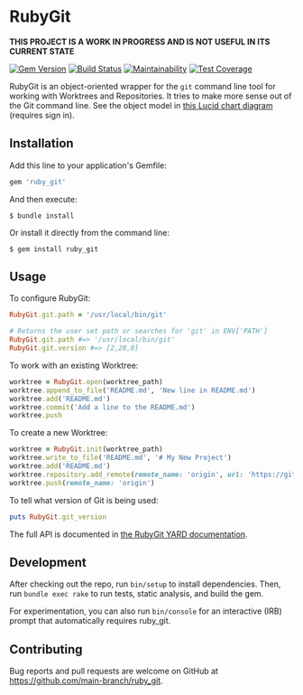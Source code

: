 # RubyGit

**THIS PROJECT IS A WORK IN PROGRESS AND IS NOT USEFUL IN ITS CURRENT STATE**

[![Gem Version](https://badge.fury.io/rb/ruby_git.svg)](https://badge.fury.io/rb/ruby_git)
[![Build Status](https://travis-ci.org/main-branch/ruby_git.svg?branch=main)](https://travis-ci.org/main-branch/ruby_git)
[![Maintainability](https://api.codeclimate.com/v1/badges/5403e4613b7518f70da7/maintainability)](https://codeclimate.com/github/main-branch/ruby_git/maintainability)
[![Test Coverage](https://api.codeclimate.com/v1/badges/5403e4613b7518f70da7/test_coverage)](https://codeclimate.com/github/main-branch/ruby_git/test_coverage)

RubyGit is an object-oriented wrapper for the `git` command line tool for working with Worktrees
and Repositories. It tries to make more sense out of the Git command line. See the object model
in [this Lucid chart diagram](https://app.lucidchart.com/invitations/accept/7df13bab-3383-4683-8cb4-e76d539de93d)
(requires sign in).

## Installation

Add this line to your application's Gemfile:

```ruby
gem 'ruby_git'
```

And then execute:

    $ bundle install

Or install it directly from the command line:

    $ gem install ruby_git

## Usage

To configure RubyGit:

```Ruby
RubyGit.git.path = '/usr/local/bin/git'

# Returns the user set path or searches for 'git' in ENV['PATH']
RubyGit.git.path #=> '/usr/local/bin/git'
RubyGit.git.version #=> [2,28,0]
```

To work with an existing Worktree:

```Ruby
worktree = RubyGit.open(worktree_path)
worktree.append_to_file('README.md', 'New line in README.md')
worktree.add('README.md')
worktree.commit('Add a line to the README.md')
worktree.push
```

To create a new Worktree:

```Ruby
worktree = RubyGit.init(worktree_path)
worktree.write_to_file('README.md', '# My New Project')
worktree.add('README.md')
worktree.repository.add_remote(remote_name: 'origin', url: 'https://github.com/jcouball/test', default_branch: 'main')
worktree.push(remote_name: 'origin')
```

To tell what version of Git is being used:

```Ruby
puts RubyGit.git_version
```

The full API is documented in [the RubyGit YARD documentation](https://github.com/pages/main-branch/ruby_git).

## Development

After checking out the repo, run `bin/setup` to install dependencies. Then, run
`bundle exec rake` to run tests, static analysis, and build the gem.

For experimentation, you can also run `bin/console` for an interactive (IRB) prompt that
automatically requires ruby_git.

## Contributing

Bug reports and pull requests are welcome on GitHub at https://github.com/main-branch/ruby_git.
